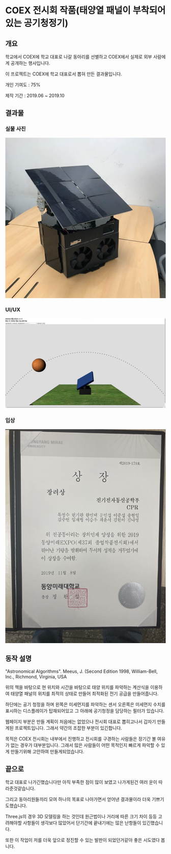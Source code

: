# COEX 전시회 작품(태양열 패널이 부착되어있는 공기청정기)

## 개요

학교에서 COEX에 학교 대표로 나갈 동아리를 선별하고 COEX에서 실제로 외부 사람에게 공개하는 행사입니다.

이 프로젝트는 COEX에 학교 대표로서 뽑혀 만든 결과물입니다.

개인 기여도 : 75%

제작 기간 : 2019.06 ~ 2019.10

## 결과물

### 실물 사진

![SCV](https://github.com/seungwoo505/2019COEX/blob/master/ActualProduct.JPG)

### UI/UX

![SCV](https://github.com/seungwoo505/2019COEX/blob/master/page.png)

### 입상

![Winning](https://github.com/seungwoo505/2019COEX/blob/master/Winning.jpg)

## 동작 설명

"Astronomical Algorithms". Meeus, J. (Second Edition 1998, William-Bell, Inc., Richmond, Virginia, USA

위의 책을 바탕으로 현 위치와 시간을 바탕으로 태양 위치를 파악하는 계산식을 이용하여 태양열 패널의 위치를 최적의 상태로 만들어 최적화된 
전기 공급을 만들어줍니다.

하단에는 공기 청정을 하며 왼쪽은 미세먼지를 파악하는 센서 오른쪽은 미세먼지 수치를 표시하는 디스플레이가 탑재되어있고 그 아래에 공기청정을 담당하는 필터가 있습니다.

웹페이지 부분은 만들 계획이 처음에는 없었으나 전시회 대표로 뽑히고나서 갑자기 만들게된 프로젝트입니다. 그래서 약간의 조잡한 부분이 있긴합니다.

목적은 COEX 전시회는 내부에서 진행하고 전시회를 구경하는 사람들은 장기간 볼 여유가 없는 경우가 대부분입니다. 그래서 많은 사람들이 어떤 목적인지 빠르게 파악할 수 있게 만들기위해 고안하여 만들게되었습니다.

## 끝으로

학교 대표로 나가긴했습니다만 아직 부족한 점이 많이 보였고 나가게된건 여러 운이 따라준것같습니다.

그리고 동아리원들끼리 모여 하나의 목표로 나아가면서 얻어낸 결과물이라 더욱 기쁘기도했습니다.

Three.js의 경우 3D 모델링을 하는 것인데 원근법이나 거리에 따른 크기 차이 등등 고려해야할 사항들이 생각보다 많았어서 단기간에 끝내기에는 많은 난항들이 있긴했습니다.

또한 이 작업이 저를 더욱 앞으로 정진할 수 있는 발판이 되었던거같아 좋은 시도였다 봅니다.

